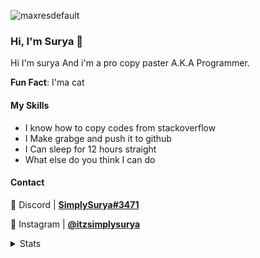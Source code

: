 
![maxresdefault](https://user-images.githubusercontent.com/92708411/153363055-3051c5d6-5e76-41d9-9591-47148c48f0fc.jpg)

### Hi, I'm Surya 👋

Hi I'm surya And i'm a pro copy paster A.K.A Programmer.

**Fun Fact**: I'ma cat



[//]: # (note that this is placeholder data while the infrastructure for changing it is built)

#### My Skills

- I know how to copy codes from stackoverflow
- I Make grabge and push it to github
- I Can sleep for 12 hours straight
- What else do you think I can do

#### Contact

💬 Discord | __[SimplySurya#3471]()__

📸 Instagram | __[@itzsimplysurya](https://www.instagram.com/itzsimplysurya/)__


<details>
<summary>Stats</summary>                                                                                                                                                                                                                                                             
<br /> 
<br /> 
  
  
![Mark's Github Stats](https://github-readme-stats.vercel.app/api?username=itzsimplysurya&count_private=true&show_icons=true&theme=algolia)


<br />
<br />
<br />
